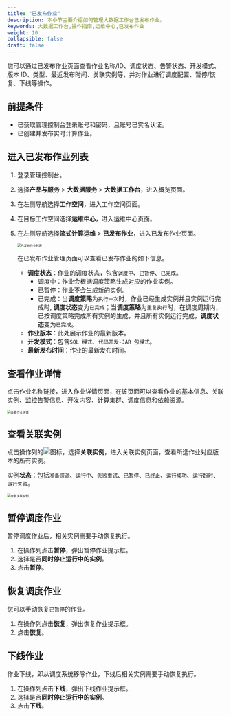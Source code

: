 ```yaml
---
title: "已发布作业"
description: 本小节主要介绍如何管理大数据工作台已发布作业。 
keywords: 大数据工作台,操作指南,运维中心,已发布作业
weight: 10
collapsible: false
draft: false
---
```


您可以通过已发布作业页面查看作业名称/ID、调度状态、告警状态、开发模式、版本 ID、类型、最近发布时间、关联实例等，并对作业进行调度配置、暂停/恢复、下线等操作。

## 前提条件

- 已获取管理控制台登录账号和密码，且账号已实名认证。
- 已创建并发布实时计算作业。

## 进入已发布作业列表

1. 登录管理控制台。
2. 选择**产品与服务** > **大数据服务** > **大数据工作台**，进入概览页面。
3. 在左侧导航选择**工作空间**，进入工作空间页面。
4. 在目标工作空间选择**运维中心**，进入运维中心页面。
5. 在左侧导航选择**流式计算运维** > **已发布作业**，进入已发布作业页面。

   <img src="/bigdata/dataomnis/_images/flink_job_realeased.png" alt="已发布作业列表" style="zoom:50%;" />

   在已发布作业管理页面可以查看已发布作业的如下信息。
      
   - **调度状态**：作业的调度状态，包含`调度中`、`已暂停`、`已完成`。
      - 调度中：作业会根据调度策略生成对应的作业实例。
      - 已暂停：作业不会生成新的实例。
      - 已完成：当**调度策略**为`执行一次`时，作业已经生成实例并且实例运行完成时, **调度状态**变为`已完成`；当**调度策略**为`重复执行`时，在调度周期内，已按调度策略完成所有实例的生成，并且所有实例运行完成，**调度状态**变为`已完成`。
   - **作业版本**：此处展示作业的最新版本。
   - **开发模式**：包含`SQL 模式`、`代码开发-JAR 包模式`。
   - **最新发布时间**：作业的最新发布时间。

## 查看作业详情

点击作业名称链接，进入作业详情页面，在该页面可以查看作业的基本信息、关联实例、监控告警信息、开发内容、计算集群、调度信息和依赖资源。

<img src="/bigdata/dataomnis/_images/flink_job_detail.png" alt="查看作业详情" style="zoom:50%;" />

## 查看关联实例

点击操作列的![](/bigdata/dataomnis/_images/icon_more_cluster.png)图标，选择**关联实例**，进入关联实例页面，查看所选作业对应版本的所有实例。

实例**状态**：包括`准备资源`、`运行中`、`失败重试`、`已暂停`、`已终止`、`运行成功`、`运行超时`、`运行失败`。

<img src="/bigdata/dataomnis/_images/flink_job_instance01.png" alt="查看关联实例" style="zoom:50%;" />

<!-- ## 修改作业调度并立即发布调度任务

1. 点击操作列的![](/bigdata/dataomnis/_images/icon_more_cluster.png)图标，选择**调度配置**，进入调度配置页面。
2. 在页面右下角，点击**编辑**。关于参数详细说明请参见[配置作业调度](/bigdata/dataomnis/manual/schedule/time)。
3. 编辑完成后，点击**确定**，弹出发布调度任务对话框。

   <img src="/bigdata/dataomnis/_images/republish_job.png" alt="发布调度任务" style="zoom:50%;" />

4. 根据实际情况选择是否终止**当前作业正在运行中的实例**，如果终止当前作业正在运行中的实例，运行中的作业实例会立即被强制终止。    
5. 点击**发布**，发布作业。         
   系统会根据当前调度配置重新发布作业，生成新的作业版本，并增加新的作业实例。 -->

## 暂停调度作业

暂停调度作业后，相关实例需要手动恢复执行。

1. 在操作列点击**暂停**，弹出暂停作业提示框。
2. 选择是否**同时停止运行中的实例**。
3. 点击**暂停**。

## 恢复调度作业

您可以手动恢复`已暂停`的作业。

1. 在操作列点击**恢复**，弹出恢复作业提示框。
2. 点击**恢复**。

## 下线作业

作业下线，即从调度系统移除作业，下线后相关实例需要手动恢复执行。

1. 在操作列点击**下线**，弹出下线作业提示框。
2. 选择是否**同时停止运行中的实例**。
3. 点击**下线**。


